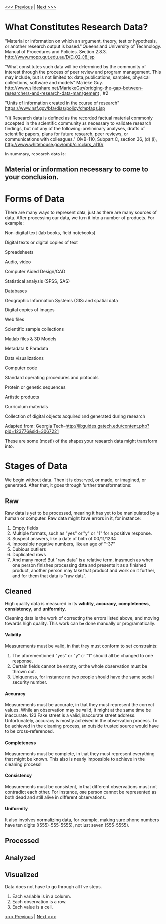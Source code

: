 [<<< Previous](loops.md) | [Next >>>](input.md)

# What Constitutes Research Data?

"Material or information on which an argument, theory, test or hypothesis, or another research output is based."
Queensland University of Technology. Manual of Procedures and Policies. Section 2.8.3. http://www.mopp.qut.edu.au/D/D_02_08.jsp

"What constitutes such data will be determined by the community of interest through the process of peer review and program management. This may include, but is not limited to: data, publications, samples, physical collections, software and models"
Marieke Guy. http://www.slideshare.net/MariekeGuy/bridging-the-gap-between-researchers-and-research-data-management , #2

"Units of information created in the course of research"
https://www.nsf.gov/bfa/dias/policy/dmpfaqs.jsp

"(i) Research data is defined as the recorded factual material commonly accepted in the scientific community as necessary to validate research findings, but not any of the following: preliminary analyses, drafts of scientific papers, plans for future research, peer reviews, or communications with colleagues."
OMB-110, Subpart C, section 36, (d) (i), http://www.whitehouse.gov/omb/circulars_a110/

In summary, research data is:
## Material or information necessary to come to your conclusion.

# Forms of Data

There are many ways to represent data, just as there are many sources of data. After processing our data, we turn it into a number of products. For example:

Non-digital text (lab books, field notebooks)

Digital texts or digital copies of text

Spreadsheets

Audio, video

Computer Aided Design/CAD

Statistical analysis (SPSS, SAS)

Databases

Geographic Information Systems (GIS) and spatial data

Digital copies of images

Web files

Scientific sample collections

Matlab files & 3D Models

Metadata & Paradata

Data visualizations

Computer code

Standard operating procedures and protocols

Protein or genetic sequences

Artistic products

Curriculum materials

Collection of digital objects acquired and generated during research

Adapted from: Georgia Tech–http://libguides.gatech.edu/content.php?pid=123776&sid=3067221

These are some (most!) of the shapes your research data might transform into.

# Stages of Data

We begin without data. Then it is observed, or made, or imagined, or generated. After that, it goes through further transformations:

## Raw
    
Raw data is yet to be processed, meaning it has yet to be manipulated by a human or computer. Raw data might have errors in it, for instance: 
1. Empty fields
2. Multiple formats, such as "yes" or "y" or "1" for a positive response.
3. Suspect answers, like a date of birth of 00/11/1234
4. Impossible negative numbers, like an age of "-37"
5. Dubious outliers
6. Duplicated rows
7. And many more!
But "raw data" is a relative term, inasmuch as when one person finishes processing data and presents it as a finished product, another person may take that product and work on it further, and for them that data is "raw data".
## Cleaned
    
High quality data is measured in its **validity**, **accuracy**, **completeness**, **consistency**, and **uniformity**.

Cleaning data is the work of correcting the errors listed above, and moving towards high quality. This work can be done manually or programatically. 
    
#### Validity
Measurements must be valid, in that they must conform to set constraints:
1. The aforementioned "yes" or "y" or "1" should all be changed to one response.
2. Certain fields cannot be empty, or the whole observation must be thrown out.
3. Uniqueness, for instance no two people should have the same social security number.
    
#### Accuracy
Measurements must be accurate, in that they must represent the correct values. While an observation may be valid, it might at the same time be inaccurate. 123 Fake street is a valid, inaccurate street address.
Unfortunately, accuracy is mostly acheived in the observation process. To be achieved in the cleaning process, an outside trusted source would have to be cross-referenced.

#### Completeness
Measurements must be complete, in that they must represent everything that might be known. This also is nearly impossible to achieve in the cleaning process! 
    
#### Consistency
Measurements must be consistent, in that different observations must not contradict each other. For instance, one person cannot be represented as both dead and still alive in different observations. 
    
#### Uniformity
It also involves normalizing data, for example, making sure phone numbers have ten digits ((555)-555-5555), not just seven (555-5555).

## Processed

## Analyzed

## Visualized

Data does not have to go through all five steps.


1. Each variable is in a column.
2. Each observation is a row.
3. Each value is a cell.


[<<< Previous](loops.md) | [Next >>>](input.md)
